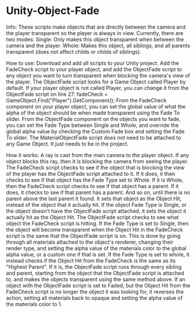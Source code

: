 # Unity-Object-Fade

Info:
These scripts make objects that are directly between the camera and the player transparent so the player is always in view. Currently, there are two modes:
Single: Only makes this object transparent when between the camera and the player.
Whole: Makes this object, all siblings, and all parents transparent (does not affect childs or childs of siblings).


How to use:
Download and add all scripts to your Unity project. Add the FadeCheck script to your player object, and add the ObjectFade script to any object you want to turn transparent when
blocking the camera's view of the player.
The ObjectFade script looks for a Game Object called Player by default. If your player object is not called Player, you can change it from the ObjectFade script on line 27:
fadeCheck = GameObject.Find("Player").GetComponent<FadeCheck>();
From the FadeCheck component on your player object, you can set the global value of what the alpha of the object should be when made transparent using the Fade To slider.
From the ObjectFade component on the objects you want to fade, you can set the Fade Type between Single and Whole, and override the global alpha value by checking the Custom Fade
box and setting the Fade To slider.
The MaterialObjectFade script does not need to be attached to any Game Object. It just needs to be in the project.
  
  
How it works:
A ray is cast from the main camera to the player object. If any object blocks this ray, then it is blocking the camera from seeing the player. The FadeCheck script checks to see
if the object that is blocking the view of the player has the ObjectFade script attached to it. If it does, it then checks to see if that object has the Fade Type set to Whole. If
it is Whole, then the FadeCheck script checks to see if that object has a parent. If it does, it checks to see if that parent has a parent. And so on, until there is no parent
above the last parent it found. It sets that object as the Object Hit, instead of the object that it actually hit. If the object Fade Type is Single, or the object doesn't have
the ObjectFade script attached, it sets the object it actually hit as the Object Hit.
The ObjectFade script checks to see what object the FadeCheck script is hitting. If the Fade Type is set to Single, then the object will become transparent when the Object Hit in
the FadeCheck script is the same that the ObjectFade script is on. This is done by going through all materials attached to the object's renderer, changing their render type, and
setting the alpha value of the materials color to the global alpha value, or a custom one if that is set.
If the Fade Type is set to whole, it instead checks if the Object Hit from the FadeCheck is the same as its "Highest Parent". If it is, the ObjectFade script runs through every
sibling and parent, starting from the object that the ObjectFade script is attached to, and makes the objects transparent using the same method above.
If an object with the ObjectFade script is set to Faded, but the Object Hit from the FadeCheck script is no longer the object it was looking for, it reverses the action, setting all materials back to opaque and setting the alpha value of the materials color to 1.
